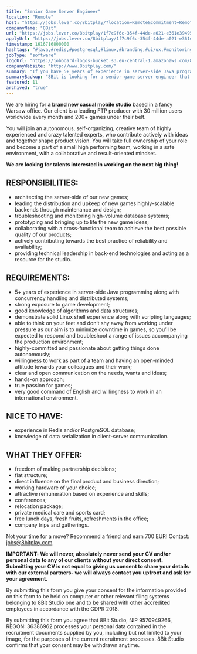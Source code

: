 ```yaml
---
title: "Senior Game Server Engineer"
location: "Remote"
host: "https://jobs.lever.co/8bitplay/?location=Remote&commitment=Remote"
companyName: "8Bit"
url: "https://jobs.lever.co/8bitplay/1f7c9f6c-354f-44de-a021-e361e394959d"
applyUrl: "https://jobs.lever.co/8bitplay/1f7c9f6c-354f-44de-a021-e361e394959d/apply"
timestamp: 1616716800000
hashtags: "#java,#redis,#postgresql,#linux,#branding,#ui/ux,#monitoring,#English"
jobType: "software"
logoUrl: "https://jobboard-logos-bucket.s3.eu-central-1.amazonaws.com/8bit"
companyWebsite: "http://www.8bitplay.com/"
summary: "If you have 5+ years of experience in server-side Java programming along with concurrency handling and distributed systems, 8Bit is looking for someone with your knowledge."
summaryBackup: "8Bit is looking for a senior game server engineer that has experience in: #java, #linux, #branding."
featured: 11
archived: "true"
---
```


We are hiring for **a brand new casual mobile studio** based in a fancy Warsaw office. Our client is a leading FTP producer with 30 million users worldwide every month and 200+ games under their belt.

You will join an autonomous, self-organizing, creative team of highly experienced and crazy talented experts, who contribute actively with ideas and together shape product vision. You will take full ownership of your role and become a part of a small high performing team, working in a safe environment, with a collaborative and result-oriented mindset. 

**We are looking for talents interested in working on the next big thing!** 

## RESPONSIBILITIES:

*   architecting the server-side of our new games;
*   leading the distribution and upkeep of new games highly-scalable backends through maintenance and design;
*   troubleshooting and monitoring high-volume database systems;
*   prototyping and bringing up to life the new game ideas;
*   collaborating with a cross-functional team to achieve the best possible quality of our products;
*   actively contributing towards the best practice of reliability and availability;
*   providing technical leadership in back-end technologies and acting as a resource for the studio.

## REQUIREMENTS:

*   5+ years of experience in server-side Java programming along with concurrency handling and distributed systems;
*   strong exposure to game development;
*   good knowledge of algorithms and data structures;
*   demonstrate solid Linux shell experience along with scripting languages;
*   able to think on your feet and don’t shy away from working under pressure as our aim is to minimize downtime in games, so you’ll be expected to respond and troubleshoot a range of issues accompanying the production environment;
*   highly-committed and passionate about getting things done autonomously;
*   willingness to work as part of a team and having an open-minded attitude towards your colleagues and their work;
*   clear and open communication on the needs, wants and ideas;
*   hands-on approach;
*   true passion for games;
*   very good command of English and willingness to work in an international environment. 

## NICE TO HAVE:

*   experience in Redis and/or PostgreSQL database;
*   knowledge of data serialization in client-server communication.

## WHAT THEY OFFER:

*   freedom of making partnership decisions;
*   flat structure;
*   direct influence on the final product and business direction;
*   working hardware of your choice;
*   attractive remuneration based on experience and skills;
*   conferences;
*   relocation package;
*   private medical care and sports card;
*   free lunch days, fresh fruits, refreshments in the office;
*   company trips and gatherings.

Not your time for a move? Recommend a friend and earn 700 EUR! Contact: jobs@8bitplay.com

**IMPORTANT:** **We will never, absolutely never send your CV and/or personal data to any of our clients without your direct consent. Submitting your CV is not equal to giving us consent to share your details with our external partners- we will always contact you upfront and ask for your agreement.**

By submitting this form you give your consent for the information provided on this form to be held on computer or other relevant filing systems belonging to 8Bit Studio one and to be shared with other accredited employees in accordance with the GDPR 2018.

By submitting this form you agree that 8Bit Studio, NIP 9570949266, REGON: 36386962 processes your personal data contained in the recruitment documents supplied by you, including but not limited to your image, for the purposes of the current recruitment processes. 8Bit Studio confirms that your consent may be withdrawn anytime.
